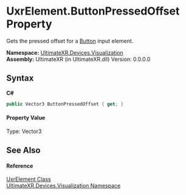 # UxrElement.ButtonPressedOffset Property 
 

Gets the pressed offset for a <a href="T_UltimateXR_Devices_Visualization_UxrElementType">Button</a> input element.

**Namespace:**&nbsp;<a href="N_UltimateXR_Devices_Visualization">UltimateXR.Devices.Visualization</a><br />**Assembly:**&nbsp;UltimateXR (in UltimateXR.dll) Version: 0.0.0.0

## Syntax

**C#**<br />
``` C#
public Vector3 ButtonPressedOffset { get; }
```


#### Property Value
Type: Vector3

## See Also


#### Reference
<a href="T_UltimateXR_Devices_Visualization_UxrElement">UxrElement Class</a><br /><a href="N_UltimateXR_Devices_Visualization">UltimateXR.Devices.Visualization Namespace</a><br />